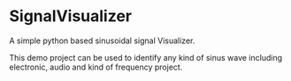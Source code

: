 # SignalVisualizer
A simple python based sinusoidal signal Visualizer.

This demo project can be used to identify any kind of sinus wave including electronic, audio and kind of frequency project.
